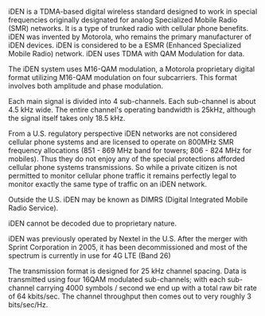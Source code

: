 iDEN is a TDMA-based digital wireless standard designed to work in special frequencies originally designated for analog Specialized Mobile Radio (SMR) networks. It is a type of trunked radio with cellular phone benefits. iDEN was invented by Motorola, who remains the primary manufacturer of iDEN devices. iDEN is considered to be a ESMR (Enhanced Specialized Mobile Radio) network. iDEN uses TDMA with QAM Modulation for data.

The iDEN system uses M16-QAM modulation, a Motorola proprietary digital format utilizing M16-QAM modulation on four subcarriers. This format involves both amplitude and phase modulation.

Each main signal is divided into 4 sub-channels. Each sub-channel is about 4.5 kHz wide. The entire channel's operating bandwidth is 25kHz, although the signal itself takes only 18.5 kHz.

From a U.S. regulatory perspective iDEN networks are not considered cellular phone systems and are licensed to operate on 800MHz SMR frequency allocations (851 - 869 MHz band for towers; 806 - 824 MHz for mobiles). Thus they do not enjoy any of the special protections afforded cellular phone systems transmissions. So while a private citizen is not permitted to monitor cellular phone traffic it remains perfectly legal to monitor exactly the same type of traffic on an iDEN network.

Outside the U.S. iDEN may be known as DIMRS (Digital Integrated Mobile Radio Service).

iDEN cannot be decoded due to proprietary nature.

iDEN was previously operated by Nextel in the U.S. After the merger with Sprint Corporation in 2005, it has been decommissioned and most of the spectrum is currently in use for 4G LTE (Band 26)

The transmission format is designed for 25 kHz channel spacing. Data is transmitted using four 16QAM modulated sub-channels; with each sub-channel carrying 4000 symbols / second we end up with a total raw bit rate of 64 kbits/sec. The channel throughput then comes out to very roughly 3 bits/sec/Hz.